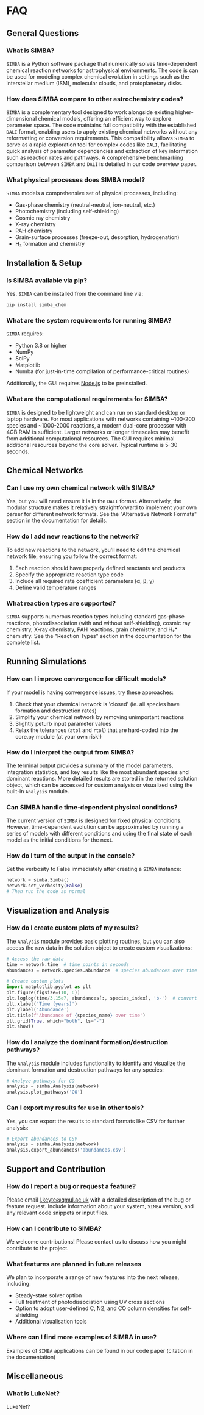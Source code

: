# FAQ

## General Questions

### What is SIMBA?
`SIMBA` is a Python software package that numerically solves time-dependent chemical reaction networks for astrophysical environments. The code is can be used for modeling complex chemical evolution in settings such as the interstellar medium (ISM), molecular clouds, and protoplanetary disks.

### How does SIMBA compare to other astrochemistry codes?
`SIMBA` is a complementary tool designed to work alongside existing higher-dimensional chemical models, offering an efficient way to explore parameter space. The code maintains full compatibility with the established `DALI` format, enabling users to apply existing chemical networks without any reformatting or conversion requirements. This compatibility allows `SIMBA` to serve as a rapid exploration tool for complex codes like `DALI`, facilitating quick analysis of parameter dependencies and extraction of key information such as reaction rates and pathways. A comprehensive benchmarking comparison between `SIMBA` and `DALI` is detailed in our code overview paper.

### What physical processes does SIMBA model?
`SIMBA` models a comprehensive set of physical processes, including:
- Gas-phase chemistry (neutral-neutral, ion-neutral, etc.)
- Photochemistry (including self-shielding)
- Cosmic ray chemistry
- X-ray chemistry
- PAH chemistry
- Grain-surface processes (freeze-out, desorption, hydrogenation)
- H₂ formation and chemistry

## Installation & Setup

### Is SIMBA available via pip?
Yes. `SIMBA` can be installed from the command line via:
```bash
pip install simba_chem
```

### What are the system requirements for running SIMBA?
`SIMBA` requires:
- Python 3.8 or higher
- NumPy
- SciPy
- Matplotlib
- Numba (for just-in-time compilation of performance-critical routines)

Additionally, the GUI requires [Node.js](https://nodejs.org/en) to be preinstalled.

### What are the computational requirements for SIMBA?
`SIMBA` is designed to be lightweight and can run on standard desktop or laptop hardware. For most applications with networks containing ~100-200 species and ~1000-2000 reactions, a modern dual-core processor with 4GB RAM is sufficient. Larger networks or longer timescales may benefit from additional computational resources. The GUI requires minimal additional resources beyond the core solver. Typical runtime is 5-30 seconds.

## Chemical Networks

### Can I use my own chemical network with SIMBA?
Yes, but you will need ensure it is in the `DALI` format. Alternatively, the modular structure makes it relatively straightforward to implement your own parser for different network formats. See the "Alternative Network Formats" section in the documentation for details.

### How do I add new reactions to the network?
To add new reactions to the network, you'll need to edit the chemical network file, ensuring you follow the correct format:
1. Each reaction should have properly defined reactants and products
2. Specify the appropriate reaction type code
3. Include all required rate coefficient parameters (α, β, γ)
4. Define valid temperature ranges

### What reaction types are supported?
`SIMBA` supports numerous reaction types including standard gas-phase reactions, photodissociation (with and without self-shielding), cosmic ray chemistry, X-ray chemistry, PAH reactions, grain chemistry, and H₂* chemistry. See the "Reaction Types" section in the documentation for the complete list.

## Running Simulations

### How can I improve convergence for difficult models?
If your model is having convergence issues, try these approaches:
1. Check that your chemical network is 'closed' (ie. all species have formation and destruction rates)
2. Simplify your chemical network by removing unimportant reactions
3. Slightly peturb input parameter values
4. Relax the tolerances (`atol` and `rtol`) that are hard-coded into the core.py module (at your own risk!)

### How do I interpret the output from SIMBA?
The terminal output provides a summary of the model parameters, integration statistics, and key results like the most abundant species and dominant reactions. More detailed results are stored in the returned solution object, which can be accessed for custom analysis or visualized using the built-in `Analysis` module.

### Can SIMBA handle time-dependent physical conditions?
The current version of `SIMBA` is designed for fixed physical conditions. However, time-dependent evolution can be approximated by running a series of models with different conditions and using the final state of each model as the initial conditions for the next.

### How do I turn of the output in the console?
Set the verbosity to False immediately after creating a `SIMBA` instance: 
```python
network = simba.Simba()     
network.set_verbosity(False)
# Then run the code as normal
```

## Visualization and Analysis

### How do I create custom plots of my results?
The `Analysis` module provides basic plotting routines, but you can also access the raw data in the solution object to create custom visualizations:

```python
# Access the raw data
time = network.time  # time points in seconds
abundances = network.species.abundance  # species abundances over time

# Create custom plots
import matplotlib.pyplot as plt
plt.figure(figsize=(10, 6))
plt.loglog(time/3.15e7, abundances[:, species_index], 'b-')  # convert to years
plt.xlabel('Time (years)')
plt.ylabel('Abundance')
plt.title(f'Abundance of {species_name} over time')
plt.grid(True, which="both", ls="-")
plt.show()
```

### How do I analyze the dominant formation/destruction pathways?
The `Analysis` module includes functionality to identify and visualize the dominant formation and destruction pathways for any species:

```python
# Analyze pathways for CO
analysis = simba.Analysis(network)
analysis.plot_pathways('CO')
```

### Can I export my results for use in other tools?
Yes, you can export the results to standard formats like CSV for further analysis:

```python
# Export abundances to CSV
analysis = simba.Analysis(network)
analysis.export_abundances('abundances.csv')
```


## Support and Contribution

### How do I report a bug or request a feature?
Please email [l.keyte@qmul.ac.uk](mailto:l.keyte@qmul.ac.uk) with a detailed description of the bug or feature request. Include information about your system, `SIMBA` version, and any relevant code snippets or input files.

### How can I contribute to SIMBA?
We welcome contributions! Please contact us to discuss how you might contribute to the project.

### What features are planned in future releases
We plan to incorporate a range of new features into the next release, including:
- Steady-state solver option
- Full treatment of photodissociation using UV cross sections
- Option to adopt user-defined C, N2, and CO column densities for self-shielding
- Additional visualisation tools

### Where can I find more examples of SIMBA in use?
Examples of `SIMBA` applications can be found in our code paper (citation in the documentation)


## Miscellaneous

### What is LukeNet?
LukeNet?

